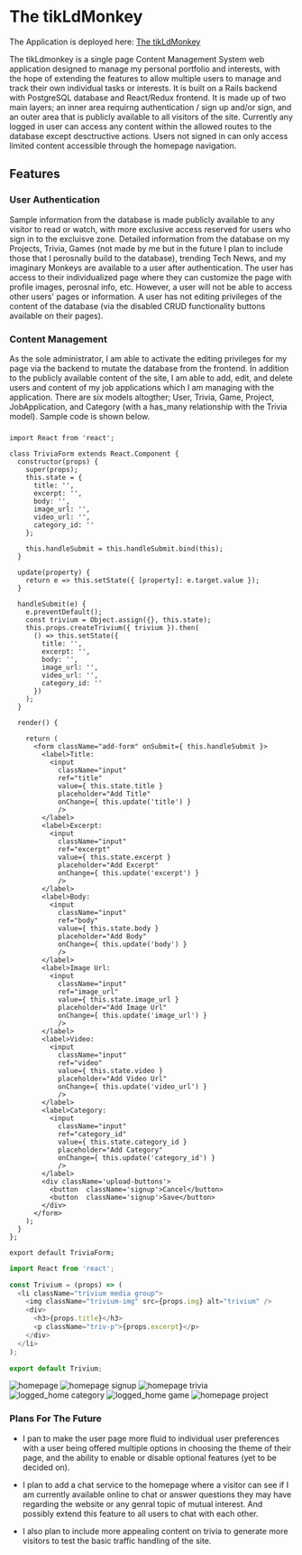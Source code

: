 # The tikLdMonkey

The Application is deployed here: [The tikLdMonkey](http://www.tikLdMonkey.com)

The tikLdmonkey is a single page Content Management System web application designed to manage my personal portfolio and interests, with the hope of extending the features to allow multiple users to manage and track their own individual tasks or interests. It is built on a Rails backend with PostgreSQL database and React/Redux frontend. It is made up of two main layers; an inner area requirng authentication / sign up and/or sign, and an outer area that is publicly available to all visitors of the site. Currently any logged in user can access any content within the allowed routes to the database except desctructive actions. Users not signed in can only access limited content accessible through the homepage navigation.


## Features

### User Authentication
  Sample information from the database is made publicly available to any visitor to read or watch, with more exclusive access reserved for users who sign in to the excluisve zone. 
  Detailed information from the database on my Projects, Trivia, Games (not made by me but in the future I plan to include those that I perosnally build to the database), trending Tech News, and my imaginary Monkeys are available to a user after authentication. The user has access to their individualized page where they can customize the page with profile images, perosnal info, etc. However, a user will not be able to access other users' pages or information. A user has not editing privileges of the content of the database (via the disabled CRUD functionality buttons available on their pages).


### Content Management
  As the sole administrator, I am able to activate the editing privileges for my page via the backend to mutate the database from the frontend. In addition to the publicly available content of the site, I am able to add, edit, and delete users and content of my job applications which I am managing with the application.
  There are six models altogther; User, Trivia, Game, Project, JobApplication, and Category (with a has_many relationship with the Trivia model). Sample code is shown below.


### 

```
import React from 'react';

class TriviaForm extends React.Component {
  constructor(props) {
    super(props);
    this.state = {
      title: '',
      excerpt: '',
      body: '',
      image_url: '',
      video_url: '',
      category_id: ''
    };

    this.handleSubmit = this.handleSubmit.bind(this);
  }

  update(property) {
    return e => this.setState({ [property]: e.target.value });
  }

  handleSubmit(e) {
    e.preventDefault();
    const trivium = Object.assign({}, this.state);
    this.props.createTrivium({ trivium }).then(
      () => this.setState({ 
        title: '',
        excerpt: '',
        body: '',
        image_url: '',
        video_url: '',
        category_id: ''
      })
    );
  }

  render() {

    return (
      <form className="add-form" onSubmit={ this.handleSubmit }>
        <label>Title:
          <input
            className="input"
            ref="title"
            value={ this.state.title }
            placeholder="Add Title"
            onChange={ this.update('title') }
            />
        </label>
        <label>Excerpt:
          <input
            className="input"
            ref="excerpt"
            value={ this.state.excerpt }
            placeholder="Add Excerpt"
            onChange={ this.update('excerpt') }
            />
        </label>
        <label>Body:
          <input
            className="input"
            ref="body"
            value={ this.state.body }
            placeholder="Add Body"
            onChange={ this.update('body') }
            />
        </label>
        <label>Image Url:
          <input
            className="input"
            ref="image_url"
            value={ this.state.image_url }
            placeholder="Add Image Url"
            onChange={ this.update('image_url') }
            />
        </label>
        <label>Video:
          <input
            className="input"
            ref="video"
            value={ this.state.video }
            placeholder="Add Video Url"
            onChange={ this.update('video_url') }
            />
        </label>
        <label>Category:
          <input
            className="input"
            ref="category_id"
            value={ this.state.category_id }
            placeholder="Add Category"
            onChange={ this.update('category_id') }
            />
        </label>
        <div className='upload-buttons'>
          <button  className='signup'>Cancel</button>
          <button  className='signup'>Save</button>
        </div>
      </form>
    );
  }
};

export default TriviaForm;
```


```js
import React from 'react';

const Trivium = (props) => (
  <li className="trivium media group">
    <img className="trivium-img" src={props.img} alt="trivium" />
    <div>
      <h3>{props.title}</h3>
      <p className="triv-p">{props.excerpt}</p>
    </div>
  </li>
);

export default Trivium;
```

 ![homepage](./docs/tikld1.png) 
 ![homepage signup](./docs/tikld2.png) 
 ![homepage trivia](./docs/tikld3.png) 
 ![logged_home category](./docs/tikld4.png) 
 ![logged_home game](./docs/tikld5.png) 
 ![homepage project](./docs/tikld5.png)




### Plans For The Future

* I pan to make the user page more fluid to individual user preferences with a user being offered multiple options in choosing the theme of their page, and the ability to enable or disable optional features (yet to be decided on).

* I plan to add a chat service to the homepage where a visitor can see if I am currently available online to chat or answer questions they may have regarding the website or any genral topic of mutual interest. And possibly extend this feature to all users to chat with each other.

* I also plan to include more appealing content on trivia to generate more visitors to test the basic traffic handling of the site.


